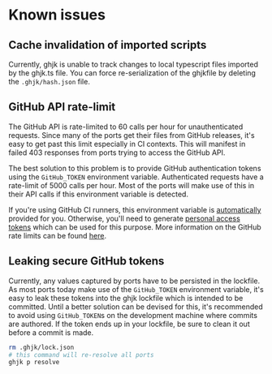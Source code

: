 # Known issues

## Cache invalidation of imported scripts

Currently, ghjk is unable to track changes to local typescript files imported by the ghjk.ts file.
You can force re-serialization of the ghjkfile by deleting the `.ghjk/hash.json` file.

## GitHub API rate-limit

The GitHub API is rate-limited to 60 calls per hour for unauthenticated requests. 
Since many of the ports get their files from GitHub releases, it's easy to get past this limit especially in CI contexts.
This will manifest in failed 403 responses from ports trying to access the GitHub API.

The best solution to this problem is to provide GitHub authentication tokens using the `GitHub_TOKEN` environment variable. 
Authenticated requests have a rate-limit of 5000 calls per hour.
Most of the ports will make use of this in their API calls if this environment variable is detected.

If you're using GitHub CI runners, this environment variable is [automatically](https://docs.GitHub.com/en/actions/security-for-GitHub-actions/security-guides/automatic-token-authentication) provided for you.
Otherwise, you'll need to generate [personal access tokens](https://docs.GitHub.com/en/authentication/keeping-your-account-and-data-secure/managing-your-personal-access-tokens) which can be used for this purpose.
More information on the GitHub rate limits can be found [here](https://docs.GitHub.com/en/rest/using-the-rest-api/rate-limits-for-the-rest-api?apiVersion=2022-11-28).

## Leaking secure GitHub tokens

Currently, any values captured by ports have to be persisted in the lockfile.
As most ports today make use of the `GitHub_TOKEN` environment variable, it's easy to leak these tokens into the ghjk lockfile which is intended to be committed.
Until a better solution can be devised for this, it's recommended to avoid using `GitHub_TOKEN`s on the development machine where commits are authored.
If the token ends up in your lockfile, be sure to clean it out before a commit is made.

```bash
rm .ghjk/lock.json
# this command will re-resolve all ports
ghjk p resolve
```
